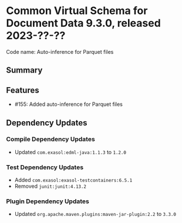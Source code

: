 # Common Virtual Schema for Document Data 9.3.0, released 2023-??-??

Code name: Auto-inference for Parquet files

## Summary

## Features

* #155: Added auto-inference for Parquet files

## Dependency Updates

### Compile Dependency Updates

* Updated `com.exasol:edml-java:1.1.3` to `1.2.0`

### Test Dependency Updates

* Added `com.exasol:exasol-testcontainers:6.5.1`
* Removed `junit:junit:4.13.2`

### Plugin Dependency Updates

* Updated `org.apache.maven.plugins:maven-jar-plugin:2.2` to `3.3.0`
